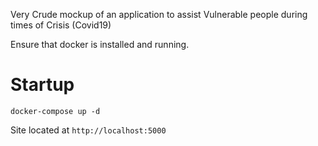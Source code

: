 Very Crude mockup of an application to assist Vulnerable people during times of Crisis (Covid19)

Ensure that docker is installed and running.
# Startup
`docker-compose up -d` 

Site located at `http://localhost:5000`